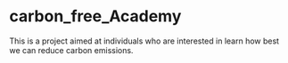 # carbon_free_Academy
This is a project aimed at  individuals  who are interested in learn how best we can reduce carbon emissions.
